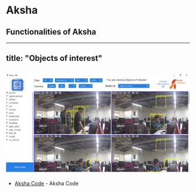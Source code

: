 # Aksha
## Functionalities of Aksha
---
title: "Objects of interest"
---
[![N|Solid](https://github.com/tdeshpandealgoanalytics/tdeshpandealgoanalytics.github.io/blob/main/WhatsApp%20Image%202022-12-19%20at%204.28.44%20PM.jpeg)](https://nodesource.com/products/nsolid)
---

- [Aksha Code](https://github.com/algoanalytics-pvt/Aksha-Version-2) - Aksha Code
